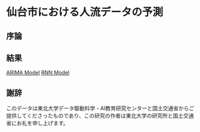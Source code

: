 # 仙台市における人流データの予測

## 序論

## 結果
[ARIMA Model](./analysis/01_ARIMA_model.ipynb)
[RNN Model](./analysis/03_LSTM_model.ipynb)

## 謝辞
このデータは東北大学データ駆動科学・AI教育研究センターと国土交通省からご提供してくださったものであり、この研究の作者は東北大学の研究所と国土交通省にお礼を申し上げます。
